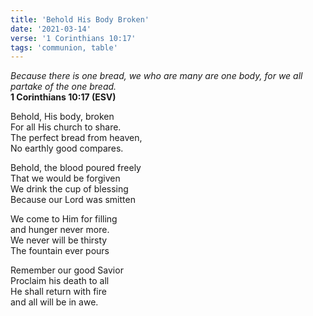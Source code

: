 ```yaml
---
title: 'Behold His Body Broken'
date: '2021-03-14'
verse: '1 Corinthians 10:17'
tags: 'communion, table'
---
```


*Because there is one bread, we who are many are one body, for we all partake of the one bread.*  
**1 Corinthians 10:17 (ESV)**

Behold, His body, broken  
For all His church to share.  
The perfect bread from heaven,  
No earthly good compares.

Behold, the blood poured freely  
That we would be forgiven  
We drink the cup of blessing  
Because our Lord was smitten

We come to Him for filling  
and hunger never more.  
We never will be thirsty  
The fountain ever pours

Remember our good Savior  
Proclaim his death to all  
He shall return with fire  
and all will be in awe.
